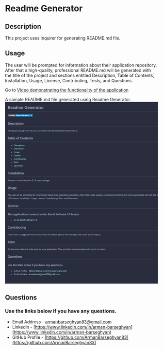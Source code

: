 # Readme Generator

## Description

This project uses inquirer for generating README.md file.

## Usage

The user will be prompted for information about their application repository. After that a high-quality, professional README.md will be generated with the title of the project and sections entitled Description, Table of Contents, Installation, Usage, License, Contributing, Tests, and Questions.

Go to [Video demonstrating the functionality of the application](https://drive.google.com/file/d/1Ex69X2y5XGjQQEnIsUPxN-ExXIqx0F_m/view?usp=drive_link)

A sample README.md file generated using Readme Generator.
![A sample README.md file generated using Readme Generator](./assets/readme-sample.png)

## Questions
### Use the links below if you have any questions.
- Email Address - [armanbarseghyan83@gmail.com](mailto:armanbarseghyan83@gmail.com)
- Linkedin - [https://www.linkedin.com/in/arman-barseghyan](https://www.linkedin.com/in/arman-barseghyan)
- GitHub Profile - [https://github.com/ArmanBarseghyan83](https://github.com/ArmanBarseghyan83)

